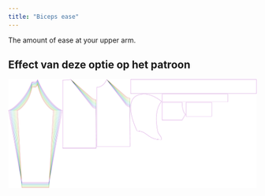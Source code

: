 ```yaml
---
title: "Biceps ease"
---
```


The amount of ease at your upper arm.

## Effect van deze optie op het patroon

![This image shows the effect of this option by superimposing several variants that have a different value for this option](hugo_bicepsease_sample.svg "Effect of this option on the pattern")
